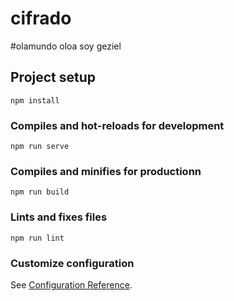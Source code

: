 # cifrado
#olamundo oloa soy geziel
## Project setup
```
npm install
```

### Compiles and hot-reloads for development
```
npm run serve
```

### Compiles and minifies for productionn
```
npm run build
```

### Lints and fixes files
```
npm run lint
```

### Customize configuration
See [Configuration Reference](https://cli.vuejs.org/config/).
